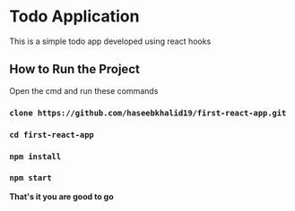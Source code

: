 # Todo Application

This is a simple todo app developed using react hooks

## How to Run the Project

Open the cmd and run these commands

### `clone https://github.com/haseebkhalid19/first-react-app.git`
### `cd first-react-app`
### `npm install`
### `npm start`

**That's it you are good to go**

